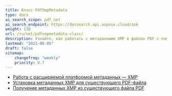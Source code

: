 ```yaml
---
title: Класс PdfXmpMetadata
type: docs
ai_search_scope: pdf_net
ai_search_endpoint: https://docsearch.api.aspose.cloud/ask
weight: 130
url: /ru/net/pdfxmpmetadata-class/
description: Узнайте, как работать с метаданными XMP в файлах PDF с помощью класса PDFXMPMetadata в .NET с Aspose.PDF.
lastmod: "2021-06-05"
draft: false
sitemap:
    changefreq: "weekly"
    priority: 0.7
---
```

- [Работа с расширяемой платформой метаданных — XMP](/pdf/ru/net/работа-с-расширяемой-платформой-метаданных-xmp/)
- [Установка метаданных XMP для существующего PDF-файла](/pdf/ru/net/установка-метаданных-xmp-для-существующего-pdf-файла/)
- [Получение метаданных XMP из существующего файла PDF](/pdf/ru/net/получение-метаданных-xmp-из-существующего-файла-pdf/)